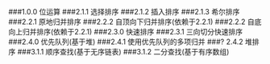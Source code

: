 ###1.0.0 位运算
###2.1.1 选择排序
###2.1.2 插入排序
###2.1.3 希尔排序
###2.2.1 原地归并排序
###2.2.2 自顶向下归并排序(依赖于2.2.1)
###2.2.2 自底向上归并排序(依赖于2.2.1)
###2.3.0 快速排序
###2.3.1 三向切分快速排序
###2.4.0 优先队列(基于堆)
###2.4.1 使用优先队列的多项归并
###? 2.4.2 堆排序
###3.1.1 顺序查找(基于无序链表)
###3.1.2 二分查找(基于有序数组)